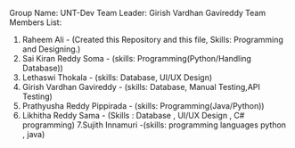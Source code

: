 Group Name: UNT-Dev
Team Leader: Girish Vardhan Gavireddy
Team Members List:
1. Raheem Ali - (Created this Repository and this file, Skills: Programming and Designing.)
2. Sai Kiran Reddy Soma - (skills: Programming(Python/Handling Database))
3. Lethaswi Thokala - (skills: Database, UI/UX Design)
4. Girish Vardhan Gavireddy - (skills: Database, Manual Testing,API Testing)
5. Prathyusha Reddy Pippirada - (skills: Programming(Java/Python))
6. Likhitha Reddy Sama - (Skills : Database , UI/UX Design , C# programming)
7.Sujith Innamuri -(skills: programming languages python , java)

